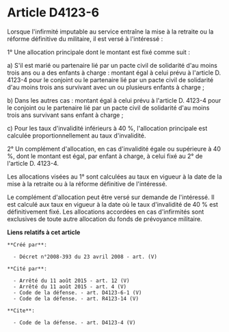 # Article D4123-6

Lorsque l'infirmité imputable au service entraîne la mise à la retraite ou la réforme définitive du militaire, il est versé à
l'intéressé : 

1° Une allocation principale dont le montant est fixé comme suit : 

a) S'il est marié ou partenaire lié par un pacte civil de solidarité d'au moins trois ans ou a des enfants à charge : montant
égal à celui prévu à l'article D. 4123-4 pour le conjoint ou le partenaire lié par un pacte civil de solidarité d'au moins
trois ans survivant avec un ou plusieurs enfants à charge ; 

b) Dans les autres cas : montant égal à celui prévu à l'article D. 4123-4 pour le conjoint ou le partenaire lié par un pacte
civil de solidarité d'au moins trois ans survivant sans enfant à charge ; 

c) Pour les taux d'invalidité inférieurs à 40 %, l'allocation principale est calculée proportionnellement au taux
d'invalidité. 

2° Un complément d'allocation, en cas d'invalidité égale ou supérieure à 40 %, dont le montant est égal, par enfant à charge,
à celui fixé au 2° de l'article D. 4123-4. 

Les allocations visées au 1° sont calculées au taux en vigueur à la date de la mise à la retraite ou à la réforme définitive
de l'intéressé. 

Le complément d'allocation peut être versé sur demande de l'intéressé. Il est calculé aux taux en vigueur à la date où le
taux d'invalidité de 40 % est définitivement fixé. Les allocations accordées en cas d'infirmités sont exclusives de toute
autre allocation du fonds de prévoyance militaire.

**Liens relatifs à cet article**

	**Créé par**:

	  - Décret n°2008-393 du 23 avril 2008 - art. (V)

	**Cité par**:

	  - Arrêté du 11 août 2015 - art. 12 (V)
	  - Arrêté du 11 août 2015 - art. 4 (V)
	  - Code de la défense. - art. D4123-6-1 (V)
	  - Code de la défense. - art. R4123-14 (V)

	**Cite**:

	  - Code de la défense. - art. D4123-4 (V)

